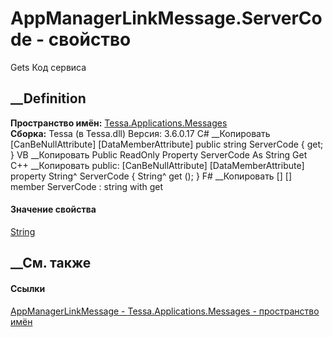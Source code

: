 # AppManagerLinkMessage.ServerCode - свойство
Gets Код сервиса
## __Definition
 **Пространство имён:**
[Tessa.Applications.Messages](N_Tessa_Applications_Messages.htm)  
 **Сборка:** Tessa (в Tessa.dll) Версия: 3.6.0.17
C# __Копировать
    [CanBeNullAttribute]
    [DataMemberAttribute]
    public string ServerCode { get; }
VB __Копировать
    <CanBeNullAttribute>
    <DataMemberAttribute>
    Public ReadOnly Property ServerCode As String
    	Get
C++ __Копировать
     public:
    [CanBeNullAttribute]
    [DataMemberAttribute]
    property String^ ServerCode {
    	String^ get ();
    }
F# __Копировать
     [<CanBeNullAttribute>]
    [<DataMemberAttribute>]
    member ServerCode : string with get
#### Значение свойства
[String](https://learn.microsoft.com/dotnet/api/system.string)
##  __См. также
#### Ссылки
[AppManagerLinkMessage -
](T_Tessa_Applications_Messages_AppManagerLinkMessage.htm)
[Tessa.Applications.Messages - пространство
имён](N_Tessa_Applications_Messages.htm)
